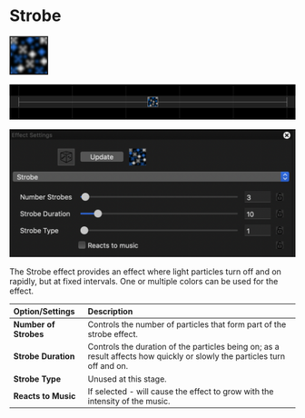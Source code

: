 # Strobe

![Icon](../../.gitbook/assets/image%20%28555%29.png)

![Sequencer Grid](../../.gitbook/assets/image%20%28520%29.png)

![](../../.gitbook/assets/image%20%28635%29.png)

The Strobe effect provides an effect where light particles turn off and on rapidly, but at fixed intervals.  One or multiple colors can be used for the effect.

| Option/Settings | Description |
| :--- | :--- |
| **Number of Strobes** | Controls the number of particles that form part of the strobe effect. |
| **Strobe Duration** | Controls the duration of the particles being on; as a result affects how quickly or slowly the particles turn off and on. |
| **Strobe Type** | Unused at this stage. |
| **Reacts to Music** | If selected - will cause the effect to grow with the intensity of the music. |

